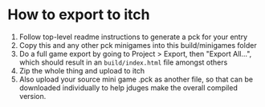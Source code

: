 # How to export to itch

1. Follow top-level readme instructions to generate a pck for your entry
2. Copy this and any other pck minigames into this build/minigames folder
3. Do a full game export by going to Project > Export, then "Export All...",
   which should result in an `build/index.html` file amongst others
3. Zip the whole thing and upload to itch
4. Also upload your source mini game .pck as another file, so that can be
   downloaded individually to help jduges make the overall compiled version.

